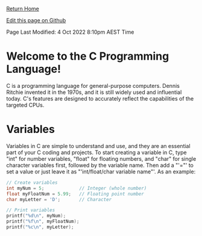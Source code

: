[Return Home](https://mangoisbest.github.io/code-helper/)

[Edit this page on Github](https://github.com/mangoisbest/code-helper/blob/unstable-branch/src/pages/C/C.md)

Page Last Modified: 4 Oct 2022 8:10pm AEST Time

# Welcome to the C Programming Language!

C is a programming language for general-purpose computers. Dennis Ritchie invented it in the 1970s, and it is still widely used and influential today. C's features are designed to accurately reflect the capabilities of the targeted CPUs.


# Variables

Variables in C are simple to understand and use, and they are an essential part of your C coding and projects. To start creating a variable in C, type "int" for number variables, "float" for floating numbers, and "char" for single character variables first, followed by the variable name.
Then add a "'="' to set a value or just leave it as "'int/float/char variable name"'. As an example:
```C
// Create variables
int myNum = 5;             // Integer (whole number)
float myFloatNum = 5.99;   // Floating point number
char myLetter = 'D';       // Character

// Print variables
printf("%d\n", myNum);
printf("%f\n", myFloatNum);
printf("%c\n", myLetter);
```

